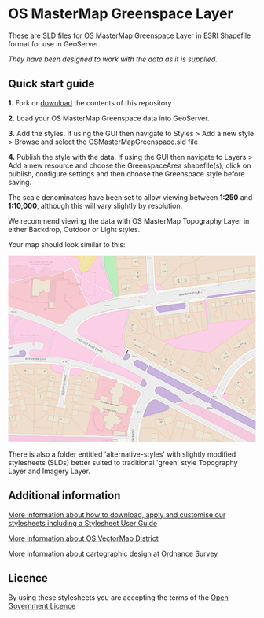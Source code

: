 ﻿# OS MasterMap Greenspace Layer

These are SLD files for OS MasterMap Greenspace Layer in ESRI Shapefile format for use in GeoServer.

*They have been designed to work with the data as it is supplied.*

## Quick start guide

**1.**  Fork or [download](https://github.com/OrdnanceSurvey/OS-MasterMap-Greenspace-stylesheets/archive/master.zip) the contents of this repository

**2.**  Load your OS MasterMap Greenspace data into GeoServer.

**3.**  Add the styles. If using the GUI then navigate to Styles > Add a new style > Browse and select the OSMasterMapGreenspace.sld file

**4.**  Publish the style with the data. If using the GUI then navigate to Layers > Add a new resource and choose the GreenspaceArea shapefile(s), click on publish, configure settings and then choose the Greenspace style before saving.



The scale denominators have been set to allow viewing between **1:250** and **1:10,000**, although this will vary slightly by resolution.

We recommend viewing the data with OS MasterMap Topography Layer in either Backdrop, Outdoor or Light styles.



Your map should look similar to this: 

  ![Screenshot](https://raw.githubusercontent.com/OrdnanceSurvey/OS-MasterMap-Greenspace-stylesheets/master/ESRI%20Shapefile%20stylesheets/GeoServer%20stylesheets%20%28SLD%29/images/Greenspace_screenshot.png "Screenshot of OS MasterMap Greenspace over Topography Layer")


There is also a folder entitled 'alternative-styles' with slightly modified stylesheets (SLDs) better suited to traditional 'green' style Topography Layer and Imagery Layer.



## Additional information

[More information about how to download, apply and customise our stylesheets including a Stylesheet User Guide](http://www.ordnancesurvey.co.uk/resources/carto-design/cartographic-stylesheets.html)

[More information about OS VectorMap District](http://www.ordnancesurvey.co.uk/business-and-government/products/os-mastermap-greenspace.html)

[More information about cartographic design at Ordnance Survey](https://www.ordnancesurvey.co.uk/resources/carto-design/)

## Licence

By using these stylesheets you are accepting the terms of the [Open Government Licence](http://www.nationalarchives.gov.uk/doc/open-government-licence/)